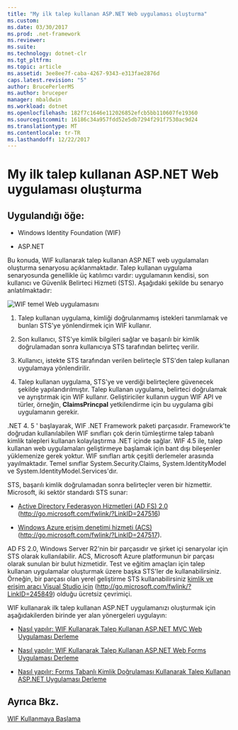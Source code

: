 ```yaml
---
title: "My ilk talep kullanan ASP.NET Web uygulaması oluşturma"
ms.custom: 
ms.date: 03/30/2017
ms.prod: .net-framework
ms.reviewer: 
ms.suite: 
ms.technology: dotnet-clr
ms.tgt_pltfrm: 
ms.topic: article
ms.assetid: 3ee8ee7f-caba-4267-9343-e313fae2876d
caps.latest.revision: "5"
author: BrucePerlerMS
ms.author: bruceper
manager: mbaldwin
ms.workload: dotnet
ms.openlocfilehash: 182f7c1646e112026852efcb5bb110607fe19360
ms.sourcegitcommit: 16186c34a957fdd52e5db7294f291f7530ac9d24
ms.translationtype: MT
ms.contentlocale: tr-TR
ms.lasthandoff: 12/22/2017
---
```

# <a name="building-my-first-claims-aware-aspnet-web-application"></a>My ilk talep kullanan ASP.NET Web uygulaması oluşturma
## <a name="applies-to"></a>Uygulandığı öğe:  
  
-   Windows Identity Foundation (WIF)  
  
-   ASP.NET  
  
 Bu konuda, WIF kullanarak talep kullanan ASP.NET web uygulamaları oluşturma senaryosu açıklanmaktadır. Talep kullanan uygulama senaryosunda genellikle üç katılımcı vardır: uygulamanın kendisi, son kullanıcı ve Güvenlik Belirteci Hizmeti (STS). Aşağıdaki şekilde bu senaryo anlatılmaktadır:  
  
 ![WIF temel Web uygulamasını](../../../docs/framework/security/media/wifbasicwebapp.gif "WIFBasicWebApp")  
  
1.  Talep kullanan uygulama, kimliği doğrulanmamış istekleri tanımlamak ve bunları STS'ye yönlendirmek için WIF kullanır.  
  
2.  Son kullanıcı, STS'ye kimlik bilgileri sağlar ve başarılı bir kimlik doğrulamadan sonra kullanıcıya STS tarafından belirteç verilir.  
  
3.  Kullanıcı, istekte STS tarafından verilen belirteçle STS'den talep kullanan uygulamaya yönlendirilir.  
  
4.  Talep kullanan uygulama, STS'ye ve verdiği belirteçlere güvenecek şekilde yapılandırılmıştır. Talep kullanan uygulama, belirteci doğrulamak ve ayrıştırmak için WIF kullanır. Geliştiriciler kullanın uygun WIF API ve türler, örneğin, **ClaimsPrincpal** yetkilendirme için bu uygulama gibi uygulamanın gerekir.  
  
 .NET 4. 5 ' başlayarak, WIF .NET Framework paketi parçasıdır. Framework'te doğrudan kullanılabilen WIF sınıfları çok derin tümleştirme talep tabanlı kimlik talepleri kullanan kolaylaştırma .NET içinde sağlar. WIF 4.5 ile, talep kullanan web uygulamaları geliştirmeye başlamak için bant dışı bileşenler yüklemenize gerek yoktur. WIF sınıfları artık çeşitli derlemeler arasında yayılmaktadır. Temel sınıflar System.Security.Claims, System.IdentityModel ve System.IdentityModel.Services'dır.  
  
 STS, başarılı kimlik doğrulamadan sonra belirteçler veren bir hizmettir. Microsoft, iki sektör standardı STS sunar:  
  
-   [Active Directory Federasyon Hizmetleri (AD FS) 2.0](http://go.microsoft.com/fwlink/?LinkID=247516) (http://go.microsoft.com/fwlink/?LinkID=247516)  
  
-   [Windows Azure erişim denetimi hizmeti (ACS)](http://go.microsoft.com/fwlink/?LinkID=247517) (http://go.microsoft.com/fwlink/?LinkID=247517).  
  
 AD FS 2.0, Windows Server R2'nin bir parçasıdır ve şirket içi senaryolar için STS olarak kullanılabilir. ACS, Microsoft Azure platformunun bir parçası olarak sunulan bir bulut hizmetidir. Test ve eğitim amaçları için talep kullanan uygulamalar oluşturmak üzere başka STS'ler de kullanabilirsiniz. Örneğin, bir parçası olan yerel geliştirme STS kullanabilirsiniz [kimlik ve erişim aracı Visual Studio için](http://go.microsoft.com/fwlink/?LinkID=245849) (http://go.microsoft.com/fwlink/?LinkID=245849) olduğu ücretsiz çevrimiçi.  
  
 WIF kullanarak ilk talep kullanan ASP.NET uygulamanızı oluşturmak için aşağıdakilerden birinde yer alan yönergeleri uygulayın:  
  
-   [Nasıl yapılır: WIF Kullanarak Talep Kullanan ASP.NET MVC Web Uygulaması Derleme](../../../docs/framework/security/how-to-build-claims-aware-aspnet-mvc-web-app-using-wif.md)  
  
-   [Nasıl yapılır: WIF Kullanarak Talep Kullanan ASP.NET Web Forms Uygulaması Derleme](../../../docs/framework/security/how-to-build-claims-aware-aspnet-web-forms-app-using-wif.md)  
  
-   [Nasıl yapılır: Forms Tabanlı Kimlik Doğrulaması Kullanarak Talep Kullanan ASP.NET Uygulaması Derleme](../../../docs/framework/security/claims-aware-aspnet-app-forms-authentication.md)  
  
## <a name="see-also"></a>Ayrıca Bkz.  
 [WIF Kullanmaya Başlama](../../../docs/framework/security/getting-started-with-wif.md)
